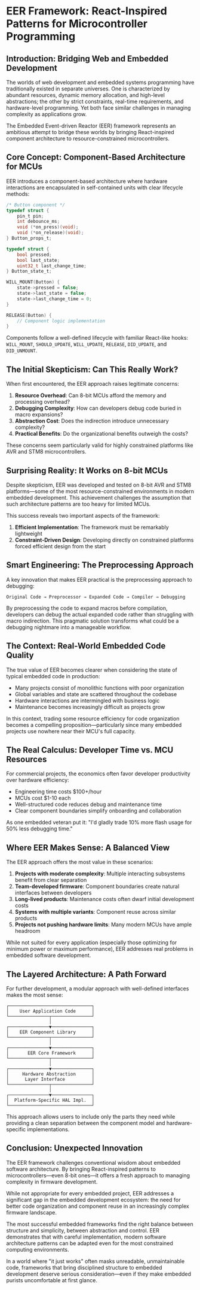 # EER Framework: React-Inspired Patterns for Microcontroller Programming

## Introduction: Bridging Web and Embedded Development

The worlds of web development and embedded systems programming have traditionally existed in separate universes. One is characterized by abundant resources, dynamic memory allocation, and high-level abstractions; the other by strict constraints, real-time requirements, and hardware-level programming. Yet both face similar challenges in managing complexity as applications grow.

The Embedded Event-driven Reactor (EER) framework represents an ambitious attempt to bridge these worlds by bringing React-inspired component architecture to resource-constrained microcontrollers.

## Core Concept: Component-Based Architecture for MCUs

EER introduces a component-based architecture where hardware interactions are encapsulated in self-contained units with clear lifecycle methods:

```c
/* Button component */
typedef struct {
    pin_t pin;
    int debounce_ms;
    void (*on_press)(void);
    void (*on_release)(void);
} Button_props_t;

typedef struct {
    bool pressed;
    bool last_state;
    uint32_t last_change_time;
} Button_state_t;

WILL_MOUNT(Button) {
    state->pressed = false;
    state->last_state = false;
    state->last_change_time = 0;
}

RELEASE(Button) {
    // Component logic implementation
}
```

Components follow a well-defined lifecycle with familiar React-like hooks: `WILL_MOUNT`, `SHOULD_UPDATE`, `WILL_UPDATE`, `RELEASE`, `DID_UPDATE`, and `DID_UNMOUNT`.

## The Initial Skepticism: Can This Really Work?

When first encountered, the EER approach raises legitimate concerns:

1. **Resource Overhead**: Can 8-bit MCUs afford the memory and processing overhead?
2. **Debugging Complexity**: How can developers debug code buried in macro expansions?
3. **Abstraction Cost**: Does the indirection introduce unnecessary complexity?
4. **Practical Benefits**: Do the organizational benefits outweigh the costs?

These concerns seem particularly valid for highly constrained platforms like AVR and STM8 microcontrollers.

## Surprising Reality: It Works on 8-bit MCUs

Despite skepticism, EER was developed and tested on 8-bit AVR and STM8 platforms—some of the most resource-constrained environments in modern embedded development. This achievement challenges the assumption that such architecture patterns are too heavy for limited MCUs.

This success reveals two important aspects of the framework:

1. **Efficient Implementation**: The framework must be remarkably lightweight
2. **Constraint-Driven Design**: Developing directly on constrained platforms forced efficient design from the start

## Smart Engineering: The Preprocessing Approach

A key innovation that makes EER practical is the preprocessing approach to debugging:

```
Original Code → Preprocessor → Expanded Code → Compiler → Debugging
```

By preprocessing the code to expand macros before compilation, developers can debug the actual expanded code rather than struggling with macro indirection. This pragmatic solution transforms what could be a debugging nightmare into a manageable workflow.

## The Context: Real-World Embedded Code Quality

The true value of EER becomes clearer when considering the state of typical embedded code in production:

- Many projects consist of monolithic functions with poor organization
- Global variables and state are scattered throughout the codebase
- Hardware interactions are intermingled with business logic
- Maintenance becomes increasingly difficult as projects grow

In this context, trading some resource efficiency for code organization becomes a compelling proposition—particularly since many embedded projects use nowhere near their MCU's full capacity.

## The Real Calculus: Developer Time vs. MCU Resources

For commercial projects, the economics often favor developer productivity over hardware efficiency:

- Engineering time costs $100+/hour
- MCUs cost $1-10 each
- Well-structured code reduces debug and maintenance time
- Clear component boundaries simplify onboarding and collaboration

As one embedded veteran put it: "I'd gladly trade 10% more flash usage for 50% less debugging time."

## Where EER Makes Sense: A Balanced View

The EER approach offers the most value in these scenarios:

1. **Projects with moderate complexity**: Multiple interacting subsystems benefit from clear separation
2. **Team-developed firmware**: Component boundaries create natural interfaces between developers
3. **Long-lived products**: Maintenance costs often dwarf initial development costs
4. **Systems with multiple variants**: Component reuse across similar products
5. **Projects not pushing hardware limits**: Many modern MCUs have ample headroom

While not suited for every application (especially those optimizing for minimum power or maximum performance), EER addresses real problems in embedded software development.

## The Layered Architecture: A Path Forward

For further development, a modular approach with well-defined interfaces makes the most sense:

```
┌───────────────────────────────┐
│    User Application Code      │
└───────────────┬───────────────┘
                │
┌───────────────▼───────────────┐
│    EER Component Library      │
└───────────────┬───────────────┘
                │
┌───────────────▼───────────────┐
│       EER Core Framework      │
└───────────────┬───────────────┘
                │
┌───────────────▼───────────────┐
│     Hardware Abstraction      │
│      Layer Interface          │
└───────────────┬───────────────┘
                │
┌───────────────▼───────────────┐
│  Platform-Specific HAL Impl.  │
└───────────────────────────────┘
```

This approach allows users to include only the parts they need while providing a clean separation between the component model and hardware-specific implementations.

## Conclusion: Unexpected Innovation

The EER framework challenges conventional wisdom about embedded software architecture. By bringing React-inspired patterns to microcontrollers—even 8-bit ones—it offers a fresh approach to managing complexity in firmware development.

While not appropriate for every embedded project, EER addresses a significant gap in the embedded development ecosystem: the need for better code organization and component reuse in an increasingly complex firmware landscape.

The most successful embedded frameworks find the right balance between structure and simplicity, between abstraction and control. EER demonstrates that with careful implementation, modern software architecture patterns can be adapted even for the most constrained computing environments.

In a world where "it just works" often masks unreadable, unmaintainable code, frameworks that bring disciplined structure to embedded development deserve serious consideration—even if they make embedded purists uncomfortable at first glance.

